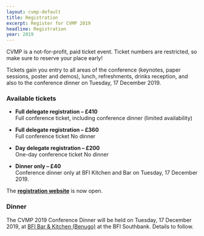 ```yaml
---
layout: cvmp-default
title: Registration
excerpt: Register for CVMP 2019
headline: Registration
year: 2019
---
```


CVMP is a not-for-profit, paid ticket event.
Ticket numbers are restricted, so make sure to reserve your place early!

Tickets gain you entry to all areas of the conference (keynotes, paper sessions, poster and demos), lunch, refreshments, drinks reception, and also to the conference dinner on Tuesday, 17 December 2019.

<!-- **Please note:** The CVMP 2018 Conference Dinner is included only for registrations _before 3 December 2018_. No further dinner tickets will be available after 3 December 2018 17:00. -->

<!-- <span class="label label-info">**Please note:**</span> -->
<!-- **Tickets for CVMP 2018 have now sold out.** -->
<!-- There are no further dinner tickets available. -->



<!-- Please note that registration for the meal is full. It is now no longer possible to change/ edit your menu choices. Please contact the restaurant direct on the evening with any issues. -->

### Available tickets 

 - **Full delegate registration – £410**  
Full conference ticket, including conference dinner (limited availability)

- **Full delegate registration – £360**  
Full conference ticket
<span class="label label-info">No dinner</span>

- **Day delegate registration – £200**  
One-day conference ticket
<span class="label label-info">No dinner</span>

- **Dinner only – £40**  
Conference dinner only at BFI Kitchen and Bar on Tuesday, 17 December 2019.

The **[registration website](https://store.york.ac.uk/product-catalogue/computer-science/cvmp-2019)** is now open. 


### Dinner 
The CVMP 2019 Conference Dinner will be held on Tuesday, 17 December 2019, at [BFI Bar & Kitchen (Benugo)](https://www.benugo.com/restaurants/bfi-bar-kitchen) at the BFI Southbank. Details to follow.

<!--
### Dinner menu

The CVMP 2018 Conference Dinner will be held on Thursday, 13 December 2018, at [BFI Bar & Kitchen (Benugo)](https://www.benugo.com/restaurants/bfi-bar-kitchen) at the BFI Southbank.

When registering for CVMP, you will have been asked to select your choice of menu for the evening:

{::options parse_block_html="true" /}

<div class="panel panel-default">
#### Non-vegetarian menu
{: .panel-heading}
<div class="panel-body">
- Crayfish cocktail, avocado, cucumber, radish & baby gem
- Roast Norfolk turkey crown, duck fat roast potatoes, roasted vegetables, cranberry sauce, red wine & thyme gravy 
- Sticky toffee pudding, salted caramel, cinnamon ice cream
</div>
</div>

<div class="panel panel-default">
#### Vegetarian menu
{: .panel-heading}
<div class="panel-body">
- Spiced mulligatawny soup, sour cream, coriander (V)
- Warm puy lentil & roasted heritage beetroot salad, kale & green harissa yoghurt (V)
- Sticky toffee pudding, salted caramel, cinnamon ice cream  
</div>
</div>

{::options parse_block_html="false" /}

If you have any further dietary requirements, or allergies, please contact the restaurant directly at [benugoloungeside@benugo.com](mailto:benugoloungeside@benugo.com).
-->
